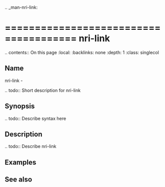 .. _man-nri-link:

======================================
nri-link
======================================

.. contents:: On this page
    :local:
    :backlinks: none
    :depth: 1
    :class: singlecol

Name
----
nri-link - 

.. todo::
    Short description for nri-link

Synopsis
--------
.. todo::
   Describe syntax here

Description
-----------
.. todo::
    Describe nri-link

Examples
--------

See also
--------

